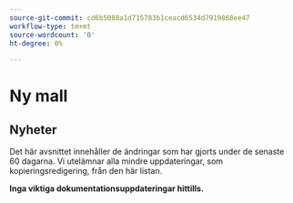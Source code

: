 ```yaml
---
source-git-commit: cd6b5088a1d715783b1ceacd6534d7919868ee47
workflow-type: tm+mt
source-wordcount: '0'
ht-degree: 0%

---
```

# Ny mall

## Nyheter

Det här avsnittet innehåller de ändringar som har gjorts under de senaste 60 dagarna. Vi utelämnar alla mindre uppdateringar, som kopieringsredigering, från den här listan.

__Inga viktiga dokumentationsuppdateringar hittills.__
